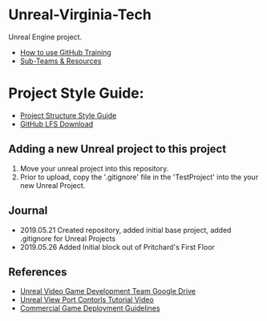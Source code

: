 # Unreal-Virginia-Tech
Unreal Engine project. 
- [How to use GitHub Training](https://docs.google.com/presentation/d/1ucC6p7QOM7wmoIdBJhs1mHnz4R2gZBaIkAMVmGeYpfc/edit#slide=id.p) 
- [Sub-Teams & Resources](https://docs.google.com/document/d/1PrTLaBFsfSzRGOY6iPN4p8MLBQRYS2CQya-JZ6CoFjk/edit)

# Project Style Guide: 
- [Project Structure Style Guide](https://github.com/stephensamonte/ue4-style-guide)
- [GitHub LFS Download](https://git-lfs.github.com/)

## Adding a new Unreal project to this project
1) Move your unreal project into this repository. 
2) Prior to upload, copy the '.gitignore' file in the 'TestProject' into the your new Unreal Project.

## Journal
- 2019.05.21 Created repository, added initial base project, added .gitignore for Unreal Projects
- 2019.05.26 Added Initial block out of Pritchard's First Floor

## References
- [Unreal Video Game Development Team Google Drive](https://drive.google.com/drive/u/0/folders/1m4OXvMCCb2wTcy4Ulu6xz64hy1G2Joqy)
- [Unreal View Port Contorls Tutorial Video](https://www.youtube.com/watch?v=j2CKS6G3G2k)
- [Commercial Game Deployment Guidelines](https://www.unrealengine.com/en-US/release)

